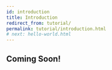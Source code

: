 ```yaml
---
id: introduction
title: Introduction
redirect_from: tutorial/
permalink: tutorial/introduction.html
# next: hello-world.html
---
```


## Coming Soon!